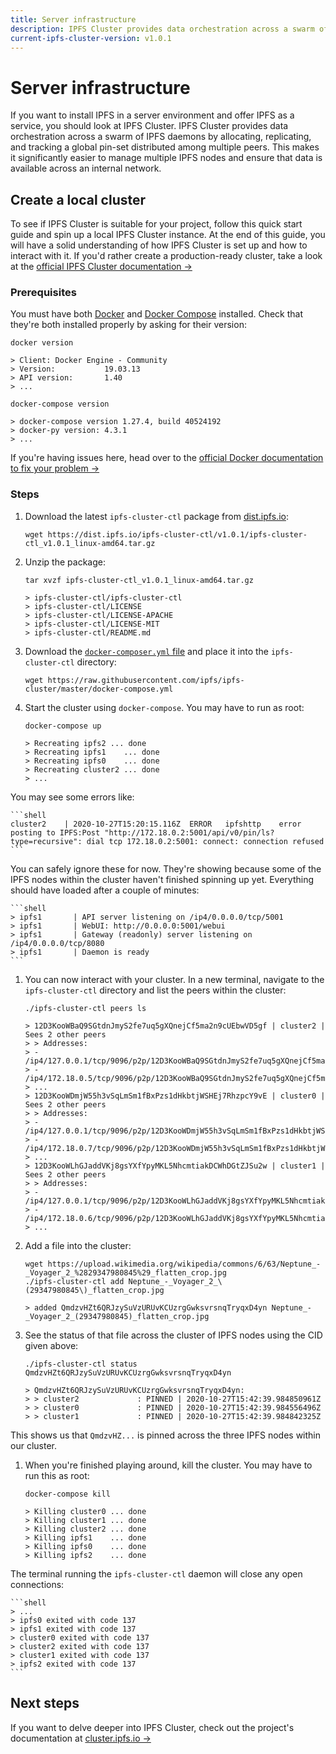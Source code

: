 ```yaml
---
title: Server infrastructure
description: IPFS Cluster provides data orchestration across a swarm of IPFS daemons by allocating, replicating, and tracking a global pin-set distributed among multiple peers. Learn how to install it here.
current-ipfs-cluster-version: v1.0.1
---
```


# Server infrastructure

If you want to install IPFS in a server environment and offer IPFS as a service, you should look at IPFS Cluster. IPFS Cluster provides data orchestration across a swarm of IPFS daemons by allocating, replicating, and tracking a global pin-set distributed among multiple peers. This makes it significantly easier to manage multiple IPFS nodes and ensure that data is available across an internal network.

## Create a local cluster

To see if IPFS Cluster is suitable for your project, follow this quick start guide and spin up a local IPFS Cluster instance. At the end of this guide, you will have a solid understanding of how IPFS Cluster is set up and how to interact with it. If you'd rather create a production-ready cluster, take a look at the [official IPFS Cluster documentation →](https://cluster.ipfs.io/)

### Prerequisites

You must have both [Docker](https://docs.docker.com/install/) and [Docker Compose](https://docs.docker.com/compose/install/) installed. Check that they're both installed properly by asking for their version:

```shell
docker version

> Client: Docker Engine - Community
> Version:           19.03.13
> API version:       1.40
> ...

docker-compose version

> docker-compose version 1.27.4, build 40524192
> docker-py version: 4.3.1
> ...
```

If you're having issues here, head over to the [official Docker documentation to fix your problem →](https://docs.docker.com/)

### Steps

1. Download the latest `ipfs-cluster-ctl` package from [dist.ipfs.io](https://dist.ipfs.io/#ipfs-cluster-ctl):

    ```shell
    wget https://dist.ipfs.io/ipfs-cluster-ctl/v1.0.1/ipfs-cluster-ctl_v1.0.1_linux-amd64.tar.gz
    ```

1. Unzip the package:

    ```shell
    tar xvzf ipfs-cluster-ctl_v1.0.1_linux-amd64.tar.gz

    > ipfs-cluster-ctl/ipfs-cluster-ctl
    > ipfs-cluster-ctl/LICENSE
    > ipfs-cluster-ctl/LICENSE-APACHE
    > ipfs-cluster-ctl/LICENSE-MIT
    > ipfs-cluster-ctl/README.md
    ```

1. Download the [`docker-composer.yml` file](https://raw.githubusercontent.com/ipfs/ipfs-cluster/master/docker-compose.yml) and place it into the `ipfs-cluster-ctl` directory:

    ```shell
    wget https://raw.githubusercontent.com/ipfs/ipfs-cluster/master/docker-compose.yml
    ```

1. Start the cluster using `docker-compose`. You may have to run as root:

    ```shell
    docker-compose up

    > Recreating ipfs2 ... done
    > Recreating ipfs1    ... done
    > Recreating ipfs0    ... done
    > Recreating cluster2 ... done
    > ...
    ```

You may see some errors like:

    ```shell
    cluster2    | 2020-10-27T15:20:15.116Z  ERROR   ipfshttp    error posting to IPFS:Post "http://172.18.0.2:5001/api/v0/pin/ls?type=recursive": dial tcp 172.18.0.2:5001: connect: connection refused
    ```

You can safely ignore these for now. They're showing because some of the IPFS nodes within the cluster haven't finished spinning up yet. Everything should have loaded after a couple of minutes:

    ```shell
    > ipfs1       | API server listening on /ip4/0.0.0.0/tcp/5001
    > ipfs1       | WebUI: http://0.0.0.0:5001/webui
    > ipfs1       | Gateway (readonly) server listening on /ip4/0.0.0.0/tcp/8080
    > ipfs1       | Daemon is ready
    ```

1. You can now interact with your cluster. In a new terminal, navigate to the `ipfs-cluster-ctl` directory and list the peers within the cluster:

    ```shell
    ./ipfs-cluster-ctl peers ls

    > 12D3KooWBaQ9SGtdnJmyS2fe7uq5gXQnejCf5ma2n9cUEbwVD5gf | cluster2 | Sees 2 other peers
    > > Addresses:
    > - /ip4/127.0.0.1/tcp/9096/p2p/12D3KooWBaQ9SGtdnJmyS2fe7uq5gXQnejCf5ma2n9cUEbwVD5gf
    > - /ip4/172.18.0.5/tcp/9096/p2p/12D3KooWBaQ9SGtdnJmyS2fe7uq5gXQnejCf5ma2n9cUEbwVD5gf
    > ...
    > 12D3KooWDmjW55h3vSqLmSm1fBxPzs1dHkbtjWSHEj7RhzpcY9vE | cluster0 | Sees 2 other peers
    > > Addresses:
    > - /ip4/127.0.0.1/tcp/9096/p2p/12D3KooWDmjW55h3vSqLmSm1fBxPzs1dHkbtjWSHEj7RhzpcY9vE
    > - /ip4/172.18.0.7/tcp/9096/p2p/12D3KooWDmjW55h3vSqLmSm1fBxPzs1dHkbtjWSHEj7RhzpcY9vE
    > ...
    > 12D3KooWLhGJaddVKj8gsYXfYpyMKL5NhcmtiakDCWhDGtZJSu2w | cluster1 | Sees 2 other peers
    > > Addresses:
    > - /ip4/127.0.0.1/tcp/9096/p2p/12D3KooWLhGJaddVKj8gsYXfYpyMKL5NhcmtiakDCWhDGtZJSu2w
    > - /ip4/172.18.0.6/tcp/9096/p2p/12D3KooWLhGJaddVKj8gsYXfYpyMKL5NhcmtiakDCWhDGtZJSu2w
    > ...
    ```

1. Add a file into the cluster:

    ```shell
    wget https://upload.wikimedia.org/wikipedia/commons/6/63/Neptune_-_Voyager_2_%2829347980845%29_flatten_crop.jpg
    ./ipfs-cluster-ctl add Neptune_-_Voyager_2_\(29347980845\)_flatten_crop.jpg

    > added QmdzvHZt6QRJzySuVzURUvKCUzrgGwksvrsnqTryqxD4yn Neptune_-_Voyager_2_(29347980845)_flatten_crop.jpg
    ```

1. See the status of that file across the cluster of IPFS nodes using the CID given above:

    ```shell
    ./ipfs-cluster-ctl status QmdzvHZt6QRJzySuVzURUvKCUzrgGwksvrsnqTryqxD4yn

    > QmdzvHZt6QRJzySuVzURUvKCUzrgGwksvrsnqTryqxD4yn:
    > > cluster2             : PINNED | 2020-10-27T15:42:39.984850961Z
    > > cluster0             : PINNED | 2020-10-27T15:42:39.984556496Z
    > > cluster1             : PINNED | 2020-10-27T15:42:39.984842325Z
    ```

This shows us that `QmdzvHZ...` is pinned across the three IPFS nodes within our cluster.

1. When you're finished playing around, kill the cluster. You may have to run this as root:

    ```shell
    docker-compose kill

    > Killing cluster0 ... done
    > Killing cluster1 ... done
    > Killing cluster2 ... done
    > Killing ipfs1    ... done
    > Killing ipfs0    ... done
    > Killing ipfs2    ... done
    ```

The terminal running the `ipfs-cluster-ctl` daemon will close any open connections:

    ```shell
    > ...
    > ipfs0 exited with code 137
    > ipfs1 exited with code 137
    > cluster0 exited with code 137
    > cluster2 exited with code 137
    > cluster1 exited with code 137
    > ipfs2 exited with code 137
    ```

## Next steps

If you want to delve deeper into IPFS Cluster, check out the project's documentation at [cluster.ipfs.io →](https://cluster.ipfs.io/)
